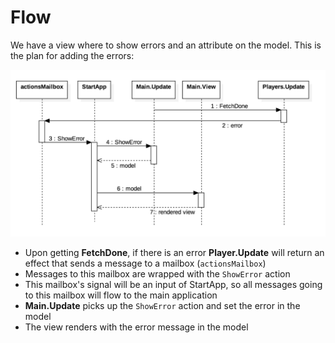 # Flow

We have a view where to show errors and an attribute on the model. This is the plan for adding the errors:

![Flow](flow-v04.png)

- Upon getting __FetchDone__, if there is an error __Player.Update__ will return an effect that sends a message to a mailbox (`actionsMailbox`)
- Messages to this mailbox are wrapped with the `ShowError` action
- This mailbox's signal will be an input of StartApp, so all messages going to this mailbox will flow to the main application
- __Main.Update__ picks up the `ShowError` action and set the error in the model
- The view renders with the error message in the model